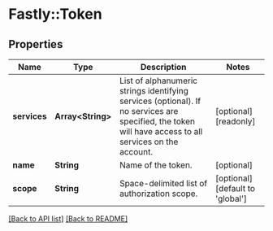 # Fastly::Token

## Properties

| Name | Type | Description | Notes |
| ---- | ---- | ----------- | ----- |
| **services** | **Array&lt;String&gt;** | List of alphanumeric strings identifying services (optional). If no services are specified, the token will have access to all services on the account.  | [optional][readonly] |
| **name** | **String** | Name of the token. | [optional] |
| **scope** | **String** | Space-delimited list of authorization scope. | [optional][default to &#39;global&#39;] |

[[Back to API list]](../../README.md#endpoints) [[Back to README]](../../README.md)


